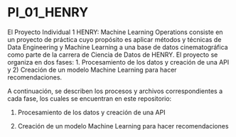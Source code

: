 ﻿# PI_01_HENRY
El Proyecto Individual 1 HENRY: Machine Learning Operations consiste en un proyecto de práctica cuyo propósito es aplicar métodos y técnicas de Data Engineering y Machine Learning a una base de datos cinematográfica como parte de la carrera de Ciencia de Datos de HENRY. El proyecto se organiza en dos fases: 1. Procesamiento de los datos y creación de una API y 2) Creación de un modelo Machine Learning para hacer recomendaciones. 

A continuación, se describen los procesos y archivos correspondientes a cada fase, los cuales se encuentran en este repositorio:

1) Procesamiento de los datos y creación de una API

2) Creación de un modelo Machine Learning para hacer recomendaciones
